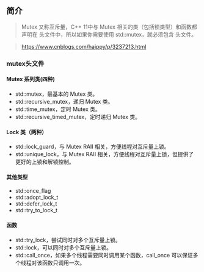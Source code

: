 ## 简介
>Mutex 又称互斥量，C++ 11中与 Mutex 相关的类（包括锁类型）和函数都声明在 <mutex> 头文件中，所以如果你需要使用 std::mutex，就必须包含 <mutex> 头文件。

>https://www.cnblogs.com/haippy/p/3237213.html

### mutex头文件
#### Mutex 系列类(四种)
- std::mutex，最基本的 Mutex 类。
- std::recursive_mutex，递归 Mutex 类。
- std::time_mutex，定时 Mutex 类。
- std::recursive_timed_mutex，定时递归 Mutex 类。
#### Lock 类（两种）
- std::lock_guard，与 Mutex RAII 相关，方便线程对互斥量上锁。
- std::unique_lock，与 Mutex RAII 相关，方便线程对互斥量上锁，但提供了更好的上锁和解锁控制。
#### 其他类型
- std::once_flag
- std::adopt_lock_t
- std::defer_lock_t
- std::try_to_lock_t
#### 函数
- std::try_lock，尝试同时对多个互斥量上锁。
- std::lock，可以同时对多个互斥量上锁。
- std::call_once，如果多个线程需要同时调用某个函数，call_once 可以保证多个线程对该函数只调用一次。

